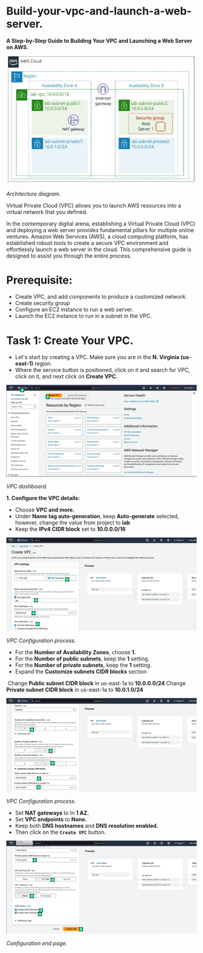 # Build-your-vpc-and-launch-a-web-server.

**A Step-by-Step Guide to Building Your VPC and Launching a Web Server on AWS.**

![](diagram.jpeg)

*Architecture diagram.*

Virtual Private Cloud (VPC) allows you to launch AWS resources into a virtual network that you defined.

In the contemporary digital arena, establishing a Virtual Private Cloud (VPC) and deploying a web server provides fundamental pillars for multiple online ventures. Amazon Web Services (AWS), a cloud computing platform, has established robust tools to create a secure VPC environment and effortlessly launch a web server in the cloud. This comprehensive guide is designed to assist you through the entire process.

# Prerequisite:

- Create VPC, and add components to produce a customized network.
- Create security group
- Configure an EC2 instance to run a web server.
- Launch the EC2 instance to run in a subnet in the VPC.

# Task 1: Create Your VPC.

- Let's start by creating a VPC. Make sure you are in the **N. Virginia (us-east-1)** region.
- Where the service button is positioned, click on it and search for VPC, click on it, and next click on **Create VPC.**

![](vpc1.jpeg)

*VPC dashboard.*

**1. Configure the VPC details:**

- Choose **VPC and more.**
- Under **Name tag auto-generation**, keep **Auto-generate** selected, however, change the value from project to **lab**
- Keep the **IPv4 CIDR block** set to **10.0.0.0/16**

![](vpc2.jpeg)

*VPC Configuration process.*

- For the **Number of Availability Zones**, choose **1.**
- For the **Number of public subnets**, keep the **1** setting.
- For the **Number of private subnets**, keep the **1** setting.
- Expand the **Customize subnets CIDR blocks** section

 Change **Public subnet CIDR block** in us-east-1a to **10.0.0.0/24**
 Change **Private subnet CIDR block** in us-east-1a to **10.0.1.0/24**

![](vpc3.jpeg)

*VPC Configuration process.*

- Set **NAT gateways** to In **1 AZ.**
- Set **VPC endpoints** to **None.**
- Keep both **DNS hostnames** and **DNS resolution enabled.**
- Then click on the **`Create VPC`** button.

![](vpc4.jpeg)

*Configuration end page.*
